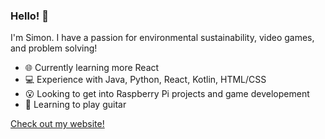 ### Hello! 👋

I'm Simon. I have a passion for environmental sustainability, video games, and problem solving!

* :globe_with_meridians: Currently learning more React
* 💻 Experience with Java, Python, React, Kotlin, HTML/CSS
* 😮 Looking to get into Raspberry Pi projects and game developement
* :musical_note: Learning to play guitar

[Check out my website!](https://simonzhang04.github.io/)
